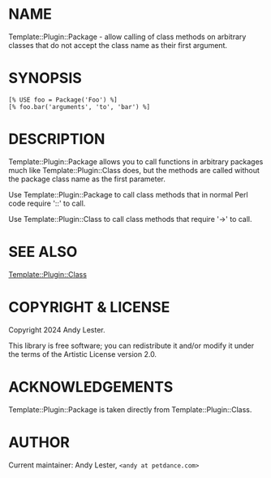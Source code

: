 # NAME

Template::Plugin::Package - allow calling of class methods on arbitrary classes that do not accept the class name as their first argument.

# SYNOPSIS

    [% USE foo = Package('Foo') %]
    [% foo.bar('arguments', 'to', 'bar') %]

# DESCRIPTION

Template::Plugin::Package allows you to call functions in arbitrary
packages much like Template::Plugin::Class does, but the methods are called
without the package class name as the first parameter.

Use Template::Plugin::Package to call class methods that in normal Perl
code require '::' to call.

Use Template::Plugin::Class to call class methods that require '->' to
call.

# SEE ALSO

[Template::Plugin::Class](https://metacpan.org/pod/Template%3A%3APlugin%3A%3AClass)

# COPYRIGHT & LICENSE

Copyright 2024 Andy Lester.

This library is free software; you can redistribute it and/or modify it
under the terms of the Artistic License version 2.0.

# ACKNOWLEDGEMENTS

Template::Plugin::Package is taken directly from Template::Plugin::Class.

# AUTHOR

Current maintainer: Andy Lester, `<andy at petdance.com>`

